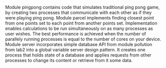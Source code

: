 Module pingpong contains code that simulates traditional ping pong game, by creating two processes that communicate with each other
as if they were playing ping pong.
Module parcel implements finding closest point from one points set to each point from another points set. Implementation enables calculations 
to be run simultaneously on as many processes as user wishes. The best performance is achieved when the number of parallely running 
processes is equal to the number of cores on your device.
Module server incorporates simple database API from module pollution from lab2 into a global variable server design pattern. It creates one process that holds state of a database and applies requests from other processes to change its content or retrieve from it some data.
